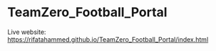 # TeamZero_Football_Portal

Live website: https://rifatahammed.github.io/TeamZero_Football_Portal/index.html
